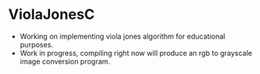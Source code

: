 # ViolaJonesC
- Working on implementing viola jones algorithm for educational purposes.
- Work in progress, compiling right now will produce an rgb to grayscale image conversion program.